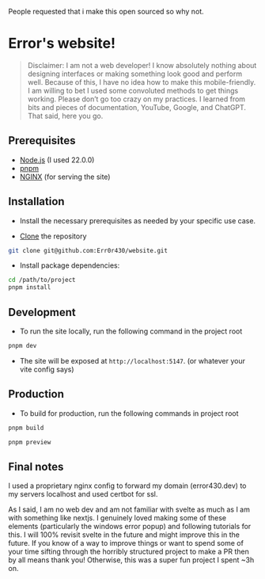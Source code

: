 People requested that i make this open sourced so why not.

# Error's website!
> Disclaimer: I am not a web developer! I know absolutely nothing about designing interfaces or making something look good and perform well. Because of this, I have no idea how to make this mobile-friendly. I am willing to bet I used some convoluted methods to get things working. Please don’t go too crazy on my practices. I learned from bits and pieces of documentation, YouTube, Google, and ChatGPT. That said, here you go.


## Prerequisites
 * [Node.js](https://nodejs.org) (I used 22.0.0)
 * [pnpm](https://pnpm.io)
 * [NGINX](https://nginx.org) (for serving the site)

## Installation
 * Install the necessary prerequisites as needed by your specific use case.

 * [Clone](https://docs.github.com/en/repositories/creating-and-managing-repositories/cloning-a-repository) the repository
```sh
git clone git@github.com:Err0r430/website.git
```

* Install package dependencies:
```sh
cd /path/to/project
pnpm install
```
## Development
* To run the site locally, run the following command in the project root

```sh
pnpm dev
```

* The site will be exposed at `http://localhost:5147`. (or whatever your vite config says)

## Production

* To build for production, run the following commands in project root
```sh
pnpm build
```
```sh
pnpm preview
```
## Final notes
I used a proprietary nginx config to forward my domain (error430.dev) to my servers localhost and used certbot for ssl.

As I said, I am no web dev and am not familiar with svelte as much as I am with something like nextjs. I genuinely loved making some of these elements (particularly the windows error popup) and following tutorials for this. I will 100% revisit svelte in the future and might improve this in the future. If you know of a way to improve things or want to spend some of your time sifting through the horribly structured project to make a PR then by all means thank you! Otherwise, this was a super fun project I spent ~3h on. 

